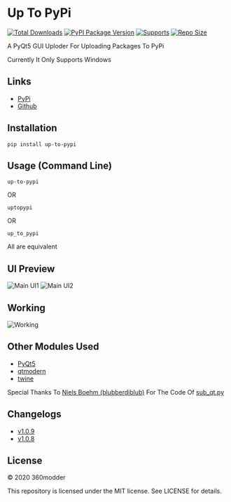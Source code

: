 # Up To PyPi

[![Total Downloads](https://pepy.tech/badge/up-to-pypi)](https://pypi.org/project/up-to-pypi/)
[![PyPI Package Version](https://badge.fury.io/py/up-to-pypi.svg)](https://pypi.org/project/up-to-pypi/)
[![Supports](https://img.shields.io/badge/supports-windows-blue.svg)](https://github.com/360modder/up-to-pypi/blob/main/up_to_pypi/main.pyw)
[![Repo Size](https://img.shields.io/badge/repo_size-154.95kb-blue.svg)](https://codeload.github.com/360modder/up-to-pypi/zip/main)

A PyQt5 GUI Uploder For Uploading Packages To PyPi

Currently It Only Supports Windows

## Links

- [PyPi](https://pypi.org/project/up-to-pypi/ "up-to-pypi PyPi Homepage")
- [Github](https://github.com/360modder/up-to-pypi/ "up-to-pypi Github Homepage")

## Installation

```pip install up-to-pypi```

## Usage (Command Line)

```up-to-pypi```

OR

```uptopypi```

OR

```up_to_pypi```

All are equivalent

## UI Preview

![Main UI1](https://raw.githubusercontent.com/360modder/up-to-pypi/main/preview/preview_image3.jpg)
![Main UI2](https://raw.githubusercontent.com/360modder/up-to-pypi/main/preview/preview_image4.jpg)

## Working

![Working](https://raw.githubusercontent.com/360modder/up-to-pypi/main/preview/preview_image5.gif)

## Other Modules Used
- [PyQt5](https://pypi.org/project/PyQt5/ "PyQt5 PyPi Homepage")
- [qtmodern](https://pypi.org/project/qtmodern/ "qtmodern PyPi Homepage")
- [twine](https://pypi.org/project/twine/ "twine PyPi Homepage")

Special Thanks To [Niels Boehm (blubberdiblub)](https://gist.github.com/blubberdiblub) For The Code Of [sub_qt.py](https://gist.github.com/blubberdiblub/007bb92991d01ad29877931f75260b39)

## Changelogs

- [v1.0.9](https://github.com/360modder/up-to-pypi/releases/tag/v1.0.9)
- [v1.0.8](https://github.com/360modder/up-to-pypi/releases/tag/v1.0.8)

## License

© 2020 360modder

This repository is licensed under the MIT license. See LICENSE for details.
